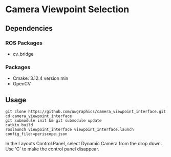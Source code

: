 # Camera Viewpoint Selection

## Dependencies
### ROS Packages
 - cv_bridge

### Packages
- Cmake: 3.12.4 version min
- OpenCV

## Usage
```
git clone https://github.com/uwgraphics/camera_viewpoint_interface.git
cd camera_viewpoint_interface
git submodule init && git submodule update
catkin build
roslaunch viewpoint_interface viewpoint_interface.launch config_file:=periscope.json
```
In the Layouts Control Panel, select Dynamic Camera from the drop down. Use 'C' to make the control panel disappear.